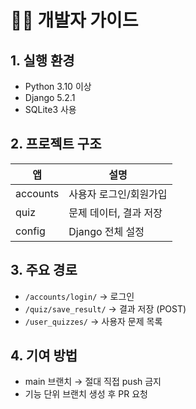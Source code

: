 # 👨‍💻 개발자 가이드

## 1. 실행 환경
- Python 3.10 이상
- Django 5.2.1
- SQLite3 사용

## 2. 프로젝트 구조
| 앱 | 설명 |
|----|------|
| accounts | 사용자 로그인/회원가입 |
| quiz     | 문제 데이터, 결과 저장 |
| config   | Django 전체 설정 |

## 3. 주요 경로
- `/accounts/login/` → 로그인
- `/quiz/save_result/` → 결과 저장 (POST)
- `/user_quizzes/` → 사용자 문제 목록

## 4. 기여 방법
- main 브랜치 → 절대 직접 push 금지
- 기능 단위 브랜치 생성 후 PR 요청
